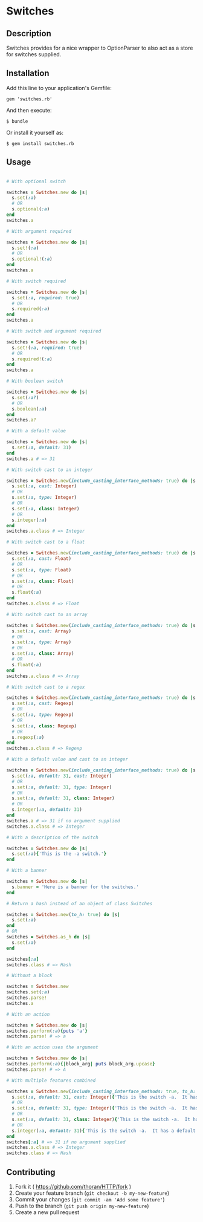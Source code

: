 # Switches

## Description

Switches provides for a nice wrapper to OptionParser to also act as a store for switches supplied.

## Installation

Add this line to your application's Gemfile:

	gem 'switches.rb'

And then execute:

    $ bundle

Or install it yourself as:

    $ gem install switches.rb


## Usage

```Ruby

# With optional switch

switches = Switches.new do |s|
  s.set(:a)
  # OR
  s.optional(:a)
end
switches.a

# With argument required

switches = Switches.new do |s|
  s.set!(:a)
  # OR
  s.optional!(:a)
end
switches.a

# With switch required

switches = Switches.new do |s|
  s.set(:a, required: true)
  # OR
  s.required(:a)
end
switches.a

# With switch and argument required

switches = Switches.new do |s|
  s.set!(:a, required: true)
  # OR
  s.required!(:a)
end
switches.a

# With boolean switch

switches = Switches.new do |s|
  s.set(:a?)
  # OR
  s.boolean(:a)
end
switches.a?

# With a default value

switches = Switches.new do |s|
  s.set(:a, default: 31)
end
switches.a # => 31

# With switch cast to an integer

switches = Switches.new(include_casting_interface_methods: true) do |s|
  s.set(:a, cast: Integer)
  # OR
  s.set(:a, type: Integer)
  # OR
  s.set(:a, class: Integer)
  # OR
  s.integer(:a)
end
switches.a.class # => Integer

# With switch cast to a float

switches = Switches.new(include_casting_interface_methods: true) do |s|
  s.set(:a, cast: Float)
  # OR
  s.set(:a, type: Float)
  # OR
  s.set(:a, class: Float)
  # OR
  s.float(:a)
end
switches.a.class # => Float

# With switch cast to an array

switches = Switches.new(include_casting_interface_methods: true) do |s|
  s.set(:a, cast: Array)
  # OR
  s.set(:a, type: Array)
  # OR
  s.set(:a, class: Array)
  # OR
  s.float(:a)
end
switches.a.class # => Array

# With switch cast to a regex

switches = Switches.new(include_casting_interface_methods: true) do |s|
  s.set(:a, cast: Regexp)
  # OR
  s.set(:a, type: Regexp)
  # OR
  s.set(:a, class: Regexp)
  # OR
  s.regexp(:a)
end
switches.a.class # => Regexp

# With a default value and cast to an integer

switches = Switches.new(include_casting_interface_methods: true) do |s|
  s.set(:a, default: 31, cast: Integer)
  # OR
  s.set(:a, default: 31, type: Integer)
  # OR
  s.set(:a, default: 31, class: Integer)
  # OR
  s.integer(:a, default: 31)
end
switches.a # => 31 if no argument supplied
switches.a.class # => Integer

# With a description of the switch

switches = Switches.new do |s|
  s.set(:a){'This is the -a switch.'}
end

# With a banner

switches = Switches.new do |s|
  s.banner = 'Here is a banner for the switches.'
end

# Return a hash instead of an object of class Switches

switches = Switches.new(to_h: true) do |s|
  s.set(:a)
end
# OR
switches = Switches.as_h do |s|
  s.set(:a)
end

switches[:a]
switches.class # => Hash

# Without a block

switches = Switches.new
switches.set(:a)
switches.parse!
switches.a

# With an action

switches = Switches.new do |s|
switches.perform(:a){puts 'a'}
switches.parse! # => a

# With an action uses the argument

switches = Switches.new do |s|
switches.perform(:a){|block_arg| puts block_arg.upcase}
switches.parse! # => A

# With multiple features combined

switches = Switches.new(include_casting_interface_methods: true, to_h: true) do |s|
  s.set(:a, default: 31, cast: Integer){'This is the switch -a.  It has a default of 31.'}
  # OR
  s.set(:a, default: 31, type: Integer){'This is the switch -a.  It has a default of 31.'}
  # OR
  s.set(:a, default: 31, class: Integer){'This is the switch -a.  It has a default of 31.'}
  # OR
  s.integer(:a, default: 31){'This is the switch -a.  It has a default of 31.'}
end
switches[:a] # => 31 if no argument supplied
switches.a.class # => Integer
switches.class # => Hash

```

## Contributing

1. Fork it ( https://github.com/thoran/HTTP/fork )
2. Create your feature branch (`git checkout -b my-new-feature`)
3. Commit your changes (`git commit -am 'Add some feature'`)
4. Push to the branch (`git push origin my-new-feature`)
5. Create a new pull request
